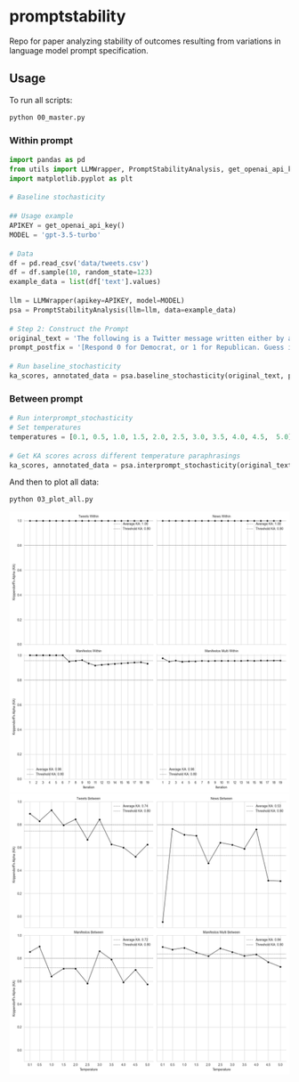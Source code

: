 # promptstability
Repo for paper analyzing stability of outcomes resulting from variations in language model prompt specification.

## Usage

To run all scripts:

```bash
python 00_master.py

```

### Within prompt

```python
import pandas as pd
from utils import LLMWrapper, PromptStabilityAnalysis, get_openai_api_key
import matplotlib.pyplot as plt

# Baseline stochasticity

## Usage example
APIKEY = get_openai_api_key()
MODEL = 'gpt-3.5-turbo'

# Data
df = pd.read_csv('data/tweets.csv')
df = df.sample(10, random_state=123)
example_data = list(df['text'].values)

llm = LLMWrapper(apikey=APIKEY, model=MODEL)
psa = PromptStabilityAnalysis(llm=llm, data=example_data)

# Step 2: Construct the Prompt
original_text = 'The following is a Twitter message written either by a Republican or a Democrat before the 2020 election. Your task is to guess whether the author is Republican or Democrat.'
prompt_postfix = '[Respond 0 for Democrat, or 1 for Republican. Guess if you do not know. Respond nothing else.]'

# Run baseline_stochasticity
ka_scores, annotated_data = psa.baseline_stochasticity(original_text, prompt_postfix, iterations=20, plot=True, save_path='plots/00_tweets_within.png', save_csv="data/annotated/tweets_within.csv")

```


### Between prompt

```python
# Run interprompt_stochasticity
# Set temperatures
temperatures = [0.1, 0.5, 1.0, 1.5, 2.0, 2.5, 3.0, 3.5, 4.0, 4.5,  5.0]

# Get KA scores across different temperature paraphrasings
ka_scores, annotated_data = psa.interprompt_stochasticity(original_text, prompt_postfix, nr_variations=10, temperatures=temperatures, iterations = 1, print_prompts=True, plot=True, save_path='plots/00_tweets_between.png', save_csv = 'data/annotated/tweets_between.csv')
```

And then to plot all data:

```bash
python 03_plot_all.py
```

![](plots/combined_within.png)
![](plots/combined_between.png)